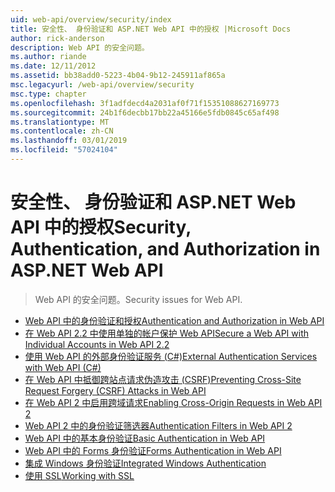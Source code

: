 ```yaml
---
uid: web-api/overview/security/index
title: 安全性、 身份验证和 ASP.NET Web API 中的授权 |Microsoft Docs
author: rick-anderson
description: Web API 的安全问题。
ms.author: riande
ms.date: 12/11/2012
ms.assetid: bb38add0-5223-4b04-9b12-245911af865a
msc.legacyurl: /web-api/overview/security
msc.type: chapter
ms.openlocfilehash: 3f1adfdecd4a2031af0f71f15351088627169773
ms.sourcegitcommit: 24b1f6decbb17bb22a45166e5fdb0845c65af498
ms.translationtype: MT
ms.contentlocale: zh-CN
ms.lasthandoff: 03/01/2019
ms.locfileid: "57024104"
---
```

<a name="security-authentication-and-authorization-in-aspnet-web-api"></a><span data-ttu-id="bb837-103">安全性、 身份验证和 ASP.NET Web API 中的授权</span><span class="sxs-lookup"><span data-stu-id="bb837-103">Security, Authentication, and Authorization in ASP.NET Web API</span></span>
====================
> <span data-ttu-id="bb837-104">Web API 的安全问题。</span><span class="sxs-lookup"><span data-stu-id="bb837-104">Security issues for Web API.</span></span>


- [<span data-ttu-id="bb837-105">Web API 中的身份验证和授权</span><span class="sxs-lookup"><span data-stu-id="bb837-105">Authentication and Authorization in Web API</span></span>](authentication-and-authorization-in-aspnet-web-api.md)
- [<span data-ttu-id="bb837-106">在 Web API 2.2 中使用单独的帐户保护 Web API</span><span class="sxs-lookup"><span data-stu-id="bb837-106">Secure a Web API with Individual Accounts in Web API 2.2</span></span>](individual-accounts-in-web-api.md)
- [<span data-ttu-id="bb837-107">使用 Web API 的外部身份验证服务 (C#)</span><span class="sxs-lookup"><span data-stu-id="bb837-107">External Authentication Services with Web API (C#)</span></span>](external-authentication-services.md)
- [<span data-ttu-id="bb837-108">在 Web API 中抵御跨站点请求伪造攻击 (CSRF)</span><span class="sxs-lookup"><span data-stu-id="bb837-108">Preventing Cross-Site Request Forgery (CSRF) Attacks in Web API</span></span>](preventing-cross-site-request-forgery-csrf-attacks.md)
- [<span data-ttu-id="bb837-109">在 Web API 2 中启用跨域请求</span><span class="sxs-lookup"><span data-stu-id="bb837-109">Enabling Cross-Origin Requests in Web API 2</span></span>](enabling-cross-origin-requests-in-web-api.md)
- [<span data-ttu-id="bb837-110">Web API 2 中的身份验证筛选器</span><span class="sxs-lookup"><span data-stu-id="bb837-110">Authentication Filters in Web API 2</span></span>](authentication-filters.md)
- [<span data-ttu-id="bb837-111">Web API 中的基本身份验证</span><span class="sxs-lookup"><span data-stu-id="bb837-111">Basic Authentication in Web API</span></span>](basic-authentication.md)
- [<span data-ttu-id="bb837-112">Web API 中的 Forms 身份验证</span><span class="sxs-lookup"><span data-stu-id="bb837-112">Forms Authentication in Web API</span></span>](forms-authentication.md)
- [<span data-ttu-id="bb837-113">集成 Windows 身份验证</span><span class="sxs-lookup"><span data-stu-id="bb837-113">Integrated Windows Authentication</span></span>](integrated-windows-authentication.md)
- [<span data-ttu-id="bb837-114">使用 SSL</span><span class="sxs-lookup"><span data-stu-id="bb837-114">Working with SSL</span></span>](working-with-ssl-in-web-api.md)
